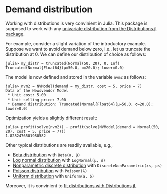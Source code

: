 # Demand distribution

Working with distributions is very convinient in Julia. This package is supposed to work with any [univariate distribution from the Distributions.jl package](https://juliastats.org/Distributions.jl/latest/univariate/). 

For example, consider a slight variation of the introductory example. Suppose we want to avoid demand below zero, i.e., let us truncate the distribution at 0. We can define our distribution of choice as follows: 

```jldoctest distr; setup = :(using Distributions, NewsvendorModel)
julia> my_distr = truncated(Normal(50, 20), 0, Inf)
Truncated(Normal{Float64}(μ=50.0, σ=20.0); lower=0.0)
```

The model is now defined and stored in the variable `nvm2` as follows:

```jldoctest distr
julia> nvm2 = NVModel(demand = my_distr, cost = 5, price = 7)
Data of the Newsvendor Model
 * Unit cost: 5.00
 * Unit selling price: 7.00
 * Demand distribution: Truncated(Normal{Float64}(μ=50.0, σ=20.0); lower=0.0)
```

Optimization yields a slightly different result:

```jldoctest distr
julia> profit(solve(nvm2)) - profit(solve(NVModel(demand = Normal(50, 20), cost = 5, price = 7)))
1.8282476501980582
```

Other typical distributions are readily available, e.g.,
- [Beta distribution](https://juliastats.org/Distributions.jl/latest/univariate/#Distributions.Beta) with `Beta(α, β)`
- [Log normal distribution](https://juliastats.org/Distributions.jl/latest/univariate/#Distributions.LogNormal) with `LogNormal(μ, σ)`
- [Nonparametric discrete distribution](https://juliastats.org/Distributions.jl/latest/univariate/#Distributions.DiscreteNonParametric) with `DiscreteNonParametric(xs, ps)`
- [Poisson distribution](https://juliastats.org/Distributions.jl/latest/univariate/#Distributions.Poisson) with `Poisson(λ)`
- [Uniform distribution](https://juliastats.org/Distributions.jl/latest/univariate/#Distributions.Uniform) with `Uniform(a, b)`

Moreover, it is convinient to [fit distributions with Distributions.jl.](https://juliastats.org/Distributions.jl/latest/fit/)